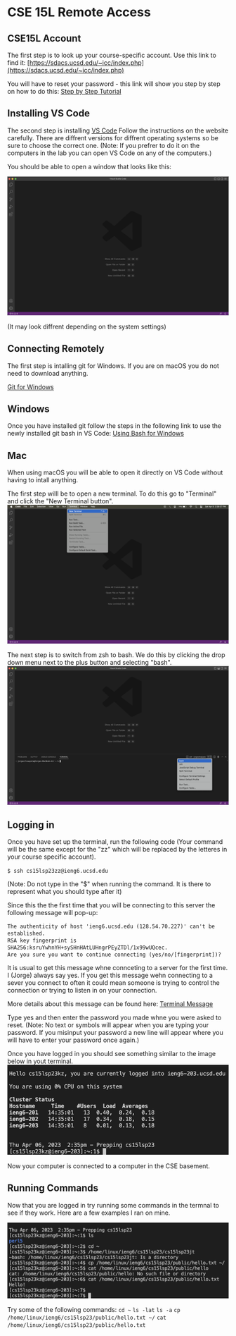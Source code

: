 # CSE 15L Remote Access

## CSE15L Account 
The first step is to look up your course-specific account. Use this link to find it:
[https://sdacs.ucsd.edu/~icc/index.php](https://sdacs.ucsd.edu/~icc/index.php)

You will have to reset your password - this link will show you step by step on how to do this: [Step by Step Tutorial](https://drive.google.com/file/d/17IDZn8Qq7Q0RkYMxdiIR0o6HJ3B5YqSW/view)

## Installing VS Code
The second step is installing [VS Code](https://code.visualstudio.com/)
Follow the instructions on the website carefully.
There are diffrent versions for diffrent operating systems so be sure to choose the correct one.
(Note: If you prefrer to do it on the computers in the lab you can open VS Code on any of the computers.)

You should be able to open a window that looks like this:

![Image](VS.png)

(It may look diffrent depending on the system settings)

## Connecting Remotely 

The first step is intalling git for Windows. If you are on macOS you do not need to download anything.

[Git for Windows](https://gitforwindows.org/)

Windows
---

Once you have installed git follow the steps in the following link to use the newly installed git bash in VS Code: 
[Using Bash for Windows](https://stackoverflow.com/questions/42606837/how-do-i-use-bash-on-windows-from-the-visual-studio-code-integrated-terminal/50527994#50527994)

Mac
---
When using macOS you will be able to open it directly on VS Code without having to intall anything.

The first step willl be to open a new terminal. To do this go to "Terminal" and click the "New Terminal button".
![Image](Terminal.png)

The next step is to switch from zsh to bash. We do this by clicking the drop down menu next to the plus button and selecting "bash".
![Image](Bash.png)

Logging in
---

Once you have set up the terminal, run the following code (Your command will be the same except for the "zz" which will be replaced by the letteres in your course specific account).

`$ ssh cs15lsp23zz@ieng6.ucsd.edu`

(Note: Do not type in the "$" when running the command. It is there to represent what you should type after it)

Since this the the first time that you will be connecting to this server the following message will pop-up:
```
The authenticity of host 'ieng6.ucsd.edu (128.54.70.227)' can't be established.
RSA key fingerprint is SHA256:ksruYwhnYH+sySHnHAtLUHngrPEyZTDl/1x99wUQcec.
Are you sure you want to continue connecting (yes/no/[fingerprint])? 
```
It is usual to get this message whne connceting to a server for the first time. I (Jorge) always say yes. If you get this message wehn connecting to a sever you connect to often it could mean someone is trying to control the connection or trying to listen in on your connection.

More details about this message can be found here: [Terminal Message](https://superuser.com/questions/421074/ssh-the-authenticity-of-host-host-cant-be-established/421084#421084)

Type yes and then enter the password you made whne you were asked to reset. (Note: No text or symbols will appear when you are typing your password. If you misinput your password a new line will appear where you will have to enter your password once again.)


Once you have logged in you should see something similar to the image below in yout terminal.
![Image](Login.png)

Now your computer is connected to a computer in the CSE basement.

## Running Commands
Now that you are logged in try running some commands in the termnal to see if they work. Here are a few examples I ran on mine.

![Image](Commands.png)

Try some of the following commands:
`cd ~`
`ls -lat`
`ls -a`
`cp /home/linux/ieng6/cs15lsp23/public/hello.txt ~/`
`cat /home/linux/ieng6/cs15lsp23/public/hello.txt`
